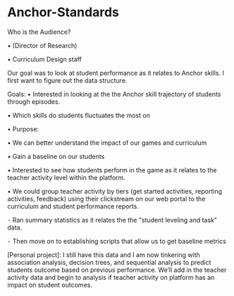 # Anchor-Standards

Who is the Audience?


•	(Director of Research)

•	Curriculum Design staff

Our goal was to look at student performance as it relates to Anchor skills.  I first want to figure out the data structure.

Goals: 
•	Interested in looking at the the Anchor skill trajectory of students through episodes.

•	Which skills do students fluctuates the most on

•	Purpose: 

•	We can better understand the impact of our games and curriculum

   •	Gain a baseline on our students 
   
   •	Interested to see how students perform in the game as it relates to the teacher activity level within the platform. 
   
   •	We could group teacher activity by tiers (get started activities, reporting activities, feedback) using their clickstream on our web  portal to the curriculum and student performance reports.  
   

  ⁃	Ran summary statistics as it relates the the "student leveling and task" data.
  
  ⁃	Then move on to establishing scripts that allow us to get baseline metrics

[Personal project]: I still have this data and I am now tinkering with association analysis, decision trees, and sequential analysis to predict students outcome based on previous performance.  We’ll add in the teacher activity data and begin to analysis if teacher activity on platform has an impact on student outcomes. 

